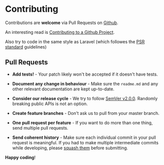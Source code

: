 # Contributing

Contributions are **welcome** via Pull Requests on [Github](https://github.com/jackjoe/activity-log).

An interesting read is [Contributing to a Github Project](http://jasonlewis.me/article/contributing-to-a-github-project).

Also try to code in the same style as Laravel (which followes the [PSR standard](http://www.php-fig.org/) guidelines)

## Pull Requests

- **Add tests!** - Your patch likely won't be accepted if it doesn't have tests.

- **Document any change in behaviour** - Make sure the `readme.md` and any other relevant documentation are kept up-to-date.

- **Consider our release cycle** - We try to follow [SemVer v2.0.0](http://semver.org/). Randomly breaking public APIs is not an option.

- **Create feature branches** - Don't ask us to pull from your master branch.

- **One pull request per feature** - If you want to do more than one thing, send multiple pull requests.

- **Send coherent history** - Make sure each individual commit in your pull request is meaningful. If you had to make multiple intermediate commits while developing, please [squash them](http://www.git-scm.com/book/en/v2/Git-Tools-Rewriting-History#Changing-Multiple-Commit-Messages) before submitting.


**Happy coding**!
